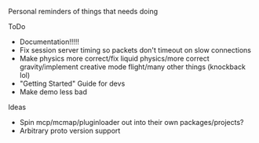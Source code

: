 Personal reminders of things that needs doing

ToDo

* Documentation!!!!!
* Fix session server timing so packets don't timeout on slow connections
* Make physics more correct/fix liquid physics/more correct gravity/implement creative mode flight/many other things (knockback lol)
* "Getting Started" Guide for devs
* Make demo less bad

Ideas

* Spin mcp/mcmap/pluginloader out into their own packages/projects?
* Arbitrary proto version support
